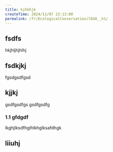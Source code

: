 ```yaml
---
title: kjhkhjk
createTime: 2024/11/07 23:13:00
permalink: /fr/EcologicalConservation/l6U8__h1/
---
```



## fsdfs
hkjhljhjhlhj
## fsdkjkj

fgsdgsdfgsd

## kjjkj

gsdfgsdfgs
gsdfgsdfg

### 1.1 gfdgdf


lkghjlksdfhglhlkhglksafdhgk

## liiuhj

